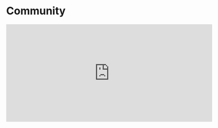 # Community
<iframe src="https://www.guilded.gg/canvas_index.html?route=%2Fcanvas%2Fembed%2Fteamcard%2Fkj7w6dXj&size=large" width="553" height="262" frameborder="0" scrolling="no"></iframe>
